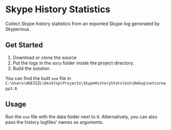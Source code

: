 # Skype History Statistics

Collect Skype history statistics from an exported Skype log generated by Skyperious.

## Get Started

1. Download or clone the source
2. Put the logs in the `data` folder inside the project directory.
3. Build the solution.

You can find the built `exe` file in `C:\Users\AGEISZL\Desktop\Projects\SkypeHistoryStats\bin\Debug\netcoreapp3.0`.

## Usage
Run the `exe` file with the data folder next to it. Alternatively, you can also pass the history logfiles' names as arguments.
